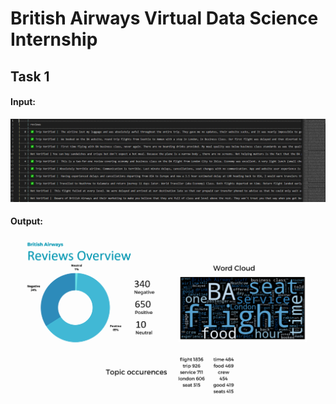 # British Airways Virtual Data Science Internship
## Task 1

#### Input: 
![Wordcloud](https://github.com/NodiraTillayeva/BritishAirwaysInternship/blob/main/Input.PNG)

#### Output: 
![Wordcloud](https://github.com/NodiraTillayeva/BritishAirwaysInternship/blob/main/Results.PNG)
